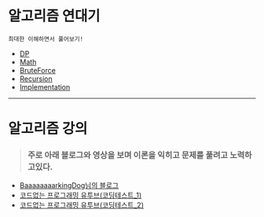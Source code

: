 # 알고리즘 연대기



`최대한 이해하면서 풀어보기!`

 - [DP](https://github.com/vpdls1511/Java_Algoritm/blob/main/DP.md)
 - [Math](https://github.com/vpdls1511/Java_Algoritm/tree/main/src/acmicpc/math)
 - [BruteForce](https://github.com/vpdls1511/Java_Algoritm/tree/main/src/acmicpc/bruteforce)
 - [Recursion](https://github.com/vpdls1511/Java_Algoritm/tree/main/src/acmicpc/recursion)
 - [Implementation](https://github.com/vpdls1511/Java_Algoritm/tree/main/src/acmicpc/impl)

***

# 알고리즘 강의
> ### 주로 아래 블로그와 영상을 보며 이론을 익히고 문제를 풀려고 노력하고있다.
- [BaaaaaaaarkingDog님의 블로그](https://blog.encrypted.gg/category/%EA%B0%95%EC%A2%8C/%EC%8B%A4%EC%A0%84%20%EC%95%8C%EA%B3%A0%EB%A6%AC%EC%A6%98?page=1)
- [코드없는 프로그래밍 유투브(코딩테스트_1)](https://www.youtube.com/channel/UCHcG02L6TSS-StkSbqVy6Fg/playlists?view=50&sort=dd&shelf_id=3)
- [코드없는 프로그래밍 유투브(코딩테스트_2)](https://www.youtube.com/channel/UCHcG02L6TSS-StkSbqVy6Fg/playlists?view=50&sort=dd&shelf_id=4)